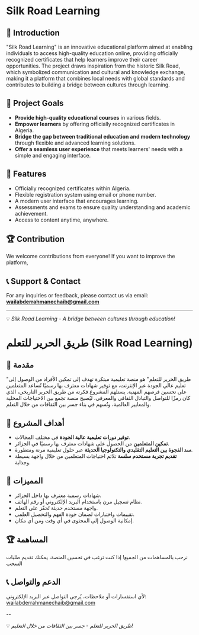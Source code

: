 # Silk Road Learning

## 🏫 Introduction
"Silk Road Learning" is an innovative educational platform aimed at enabling individuals to access high-quality education online, providing officially recognized certificates that help learners improve their career opportunities. The project draws inspiration from the historic Silk Road, which symbolized communication and cultural and knowledge exchange, making it a platform that combines local needs with global standards and contributes to building a bridge between cultures through learning.

## 🎯 Project Goals
- **Provide high-quality educational courses** in various fields.
- **Empower learners** by offering officially recognized certificates in Algeria.
- **Bridge the gap between traditional education and modern technology** through flexible and advanced learning solutions.
- **Offer a seamless user experience** that meets learners' needs with a simple and engaging interface.

## 🚀 Features
- Officially recognized certificates within Algeria.
- Flexible registration system using email or phone number.
- A modern user interface that encourages learning.
- Assessments and exams to ensure quality understanding and academic achievement.
- Access to content anytime, anywhere.

## 🏆 Contribution
We welcome contributions from everyone! If you want to improve the platform,

## 📞 Support & Contact
For any inquiries or feedback, please contact us via email: **wailabderrahmanechaib@gmail.com**

---

💡 *Silk Road Learning - A bridge between cultures through education!*

# طريق الحرير للتعلم (Silk Road Learning)

## 🏫 مقدمة
"طريق الحرير للتعلم" هو منصة تعليمية مبتكرة تهدف إلى تمكين الأفراد من الوصول إلى تعليم عالي الجودة عبر الإنترنت، مع توفير شهادات معترف بها رسميًا تُساعد المتعلمين على تحسين فرصهم المهنية. يستلهم المشروع فكرته من طريق الحرير التاريخي، الذي كان رمزًا للتواصل والتبادل الثقافي والمعرفي، ليُصبح منصة تجمع بين الاحتياجات المحلية والمعايير العالمية، وتُسهم في بناء جسر بين الثقافات من خلال التعلم.

## 🎯 أهداف المشروع
- **توفير دورات تعليمية عالية الجودة** في مختلف المجالات.
- **تمكين المتعلمين** من الحصول على شهادات معترف بها رسميًا في الجزائر.
- **سد الفجوة بين التعليم التقليدي والتكنولوجيا الحديثة** عبر حلول تعليمية مرنة ومتطورة.
- **تقديم تجربة مستخدم سلسة** تلائم احتياجات المتعلمين من خلال واجهة بسيطة وجذابة.

## 🚀 المميزات
- شهادات رسمية معترف بها داخل الجزائر.
- نظام تسجيل مرن باستخدام البريد الإلكتروني أو رقم الهاتف.
- واجهة مستخدم حديثة تُحفّز على التعلم.
- تقييمات واختبارات لضمان جودة الفهم والتحصيل العلمي.
- إمكانية الوصول إلى المحتوى في أي وقت ومن أي مكان.

## 🏆 المساهمة
نرحب بالمساهمات من الجميع! إذا كنت ترغب في تحسين المنصة، يمكنك تقديم طلبات السحب 

## 📞 الدعم والتواصل
لأي استفسارات أو ملاحظات، يُرجى التواصل عبر البريد الإلكتروني: wailabderrahmanechaib@gmail.com


--

💡 *طريق الحرير للتعلم - جسر بين الثقافات من خلال التعليم!*
